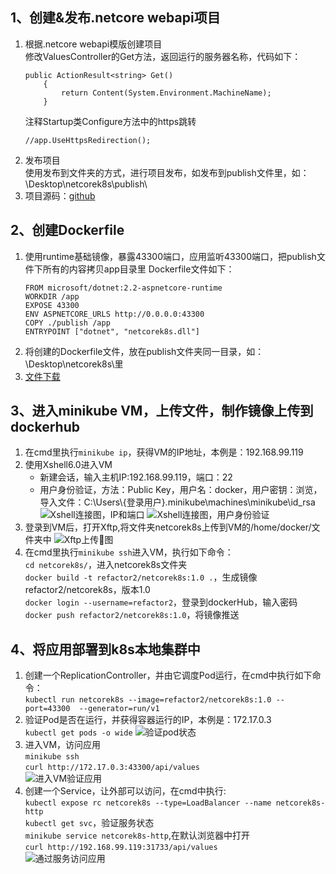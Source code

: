 1、创建&发布.netcore webapi项目
--  
1. 根据.netcore webapi模版创建项目  
    修改ValuesController的Get方法，返回运行的服务器名称，代码如下：  
    ```
    public ActionResult<string> Get()  
        {
            return Content(System.Environment.MachineName);
        }                
    ```    
    注释Startup类Configure方法中的https跳转  
    ```
    //app.UseHttpsRedirection();
    ```
2. 发布项目  
使用发布到文件夹的方式，进行项目发布，如发布到publish文件里，如：\Desktop\netcorek8s\publish\
3. 项目源码：[github](https://github.com/refactor2/netcorek8s)

2、创建Dockerfile
--
1. 使用runtime基础镜像，暴露43300端口，应用监听43300端口，把publish文件下所有的内容拷贝app目录里
    Dockerfile文件如下：  
    ```
    FROM microsoft/dotnet:2.2-aspnetcore-runtime
    WORKDIR /app
    EXPOSE 43300
    ENV ASPNETCORE_URLS http://0.0.0.0:43300
    COPY ./publish /app
    ENTRYPOINT ["dotnet", "netcorek8s.dll"]
    ```
2. 将创建的Dockerfile文件，放在publish文件夹同一目录，如：\Desktop\netcorek8s\里
3. [文件下载](https://pan.baidu.com/s/1pCcKPNBq0c-96mqeK6FQuw)

3、进入minikube VM，上传文件，制作镜像上传到dockerhub
--
1. 在cmd里执行`minikube ip`，获得VM的IP地址，本例是：192.168.99.119
2. 使用Xshell6.0进入VM  
    * 新建会话，输入主机IP:192.168.99.119，端口：22
    * 用户身份验证，方法：Public Key，用户名：docker，用户密钥：浏览，导入文件：C:\Users\\{登录用户}\.minikube\machines\minikube\id_rsa  
    ![Xshell连接图，IP和端口](https://images.gitee.com/uploads/images/2019/0123/075108_eebd3ed6_5849.png "02、Xshell连接.png")
    ![Xshell连接图，用户身份验证](https://images.gitee.com/uploads/images/2019/0123/075118_6e49cbd7_5849.png "02、Xshell身份验证.png")
3. 登录到VM后，打开Xftp,将文件夹netcorek8s上传到VM的/home/docker/文件夹中
    ![Xftp上传图](https://images.gitee.com/uploads/images/2019/0123/075056_55569d4c_5849.png "02、Xftp上传文件.png")
4. 在cmd里执行`minikube ssh`进入VM，执行如下命令：  
    `cd netcorek8s/`，进入netcorek8s文件夹  
    `docker build -t refactor2/netcorek8s:1.0 .`，生成镜像 refactor2/netcorek8s，版本1.0  
    `docker login --username=refactor2`，登录到dockerHub，输入密码
    `docker push refactor2/netcorek8s:1.0`，将镜像推送

4、将应用部署到k8s本地集群中
--
1. 创建一个ReplicationController，并由它调度Pod运行，在cmd中执行如下命令：  
    `kubectl run netcorek8s --image=refactor2/netcorek8s:1.0 --port=43300  --generator=run/v1`
2. 验证Pod是否在运行，并获得容器运行的IP，本例是：172.17.0.3  
    `kubectl get pods -o wide`
    ![验证pod状态](https://images.gitee.com/uploads/images/2019/0123/075041_1c74f9c8_5849.png "02、验证pod状态.png")
3. 进入VM，访问应用  
    `minikube ssh`  
    `curl http://172.17.0.3:43300/api/values`  
    ![进入VM验证应用](https://images.gitee.com/uploads/images/2019/0123/075009_00be8a3d_5849.png "02、进入VM验证应用.png")
4. 创建一个Service，让外部可以访问，在cmd中执行:  
    `kubectl expose rc netcorek8s --type=LoadBalancer --name netcorek8s-http`  
    `kubectl get svc`，验证服务状态  
    `minikube service netcorek8s-http`,在默认浏览器中打开  
    `curl http://192.168.99.119:31733/api/values`  
    ![通过服务访问应用](https://images.gitee.com/uploads/images/2019/0123/075027_2de34500_5849.png "02、通过服务访问应用.png")